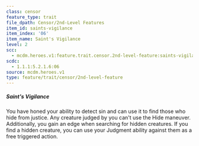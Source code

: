 ```yaml
---
class: censor
feature_type: trait
file_dpath: Censor/2nd-Level Features
item_id: saints-vigilance
item_index: '06'
item_name: Saint's Vigilance
level: 2
scc:
  - mcdm.heroes.v1:feature.trait.censor.2nd-level-feature:saints-vigilance
scdc:
  - 1.1.1:5.2.1.6:06
source: mcdm.heroes.v1
type: feature/trait/censor/2nd-level-feature
---
```


##### Saint's Vigilance

You have honed your ability to detect sin and can use it to find those who hide from justice. Any creature judged by you can't use the Hide maneuver. Additionally, you gain an edge when searching for hidden creatures. If you find a hidden creature, you can use your Judgment ability against them as a free triggered action.
